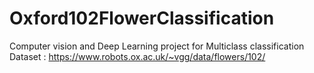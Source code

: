 # Oxford102FlowerClassification
Computer vision and Deep Learning project for Multiclass classification 
Dataset : https://www.robots.ox.ac.uk/~vgg/data/flowers/102/


